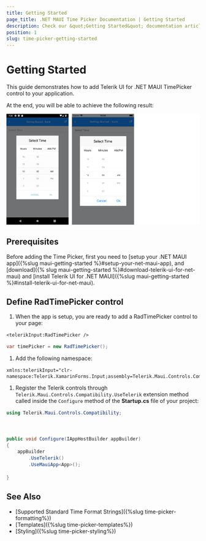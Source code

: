 ```yaml
---
title: Getting Started
page_title: .NET MAUI Time Picker Documentation | Getting Started
description: Check our &quot;Getting Started&quot; documentation article for Telerik TimePicker for .NET MAUI.
position: 1
slug: time-picker-getting-started
---
```


# Getting Started

This guide demonstrates how to add Telerik UI for .NET MAUI TimePicker control to your application.

At the end, you will be able to achieve the following result:

![RadTimePicker](images/timepicker_getting_started.png)

## Prerequisites

Before adding the Time Picker, first you need to [setup your .NET MAUI app]({%slug maui-getting-started %}#setup-your-net-maui-app), and [download]({% slug maui-getting-started %}#download-telerik-ui-for-net-maui) and [install Telerik UI for .NET MAUI]({%slug maui-getting-started %}#install-telerik-ui-for-net-maui).

## Define RadTimePicker control

1. When the app is setup, you are ready to add a RadTimePicker control to your page:

```XAML
<telerikInput:RadTimePicker />
```
```C#
var timePicker = new RadTimePicker();
```

1. Add the following namespace:

 ```XAML
xmlns:telerikInput="clr-namespace:Telerik.XamarinForms.Input;assembly=Telerik.Maui.Controls.Compatibility"  
 ```

1. Register the Telerik controls through `Telerik.Maui.Controls.Compatibility.UseTelerik` extension method called inside the `Configure` method of the **Startup.cs** file of your project:

```C#
using Telerik.Maui.Controls.Compatibility;

 

public void Configure(IAppHostBuilder appBuilder)
{
    appBuilder        
        .UseTelerik()
        .UseMauiApp<App>();
        
}              
```

## See Also

- [Supported Standard Time Format Strings]({%slug time-picker-formatting%})
- [Templates]({%slug time-picker-templates%})
- [Styling]({%slug time-picker-styling%})
